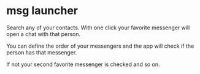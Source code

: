 # msg launcher

Search any of your contacts. With one click your favorite messenger will open a chat with that person.

You can define the order of your messengers and the app will check if the person has that messenger.

If not your second favorite messenger is checked and so on.
 